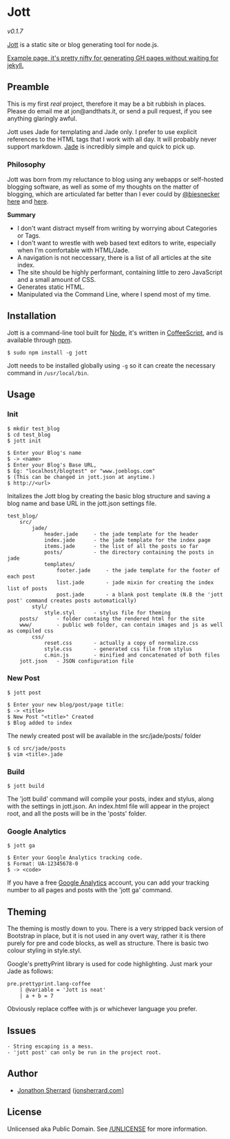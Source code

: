 # Jott

*v0.1.7*

[Jott](https://github.com/jonsherrard/jott) is a static site or blog generating tool for node.js.

[Example page, it's pretty nifty for generating GH pages without waiting for jekyll.](http://jonsherrard.github.com/jott/)

## Preamble

This is my first *real* project, therefore it may be a bit rubbish in places. Please do email me at &#106;&#111;&#110;&#064;&#097;&#110;&#100;&#116;&#104;&#097;&#116;&#115;&#046;&#105;&#116;, or send a pull request, if you see anything glaringly awful.

Jott uses Jade for templating and Jade only. I prefer to use explicit references to the HTML tags that I work with all day. It will probably never support markdown. [Jade](https://github.com/visionmedia/jade#readme) is incredibly simple and quick to pick up.

### Philosophy

Jott was born from my reluctance to blog using any webapps or self-hosted blogging software, as well as some of my thoughts on the matter of blogging, which are articulated far better than I ever could by [@biesnecker](https://twitter.com/biesnecker) [here](http://www.dev.gd/20130211-your-blog-navigation-is-superfluous.html) and [here](http://www.dev.gd/20130212-minimum-viable-blog.html).

**Summary**

- I don't want distract myself from writing by worrying about Categories or Tags.
- I don't want to wrestle with web based text editors to write, especially when I'm comfortable with HTML/Jade.
- A navigation is not neccessary, there is a list of all articles at the site index.
- The site should be highly performant, containing little to zero JavaScript and a small amount of CSS.
- Generates static HTML.
- Manipulated via the Command Line, where I spend most of my time.

## Installation

Jott is a command-line tool built for [Node](http://nodejs.org/), it's written in [CoffeeScript](http://coffeescript.org), and is available through [npm](https://npmjs.org/).

    $ sudo npm install -g jott

Jott needs to be installed globally using `-g` so it can create the necessary command in `/usr/local/bin`.

## Usage

### Init

	$ mkdir test_blog
	$ cd test_blog
    $ jott init

    $ Enter your Blog's name
	$ -> <name>
    $ Enter your Blog's Base URL,
	$ Eg: "localhost/blogtest" or "www.joeblogs.com" 
	$ (This can be changed in jott.json at anytime.) 
	$ http://<url>

Initalizes the Jott blog by creating the basic blog structure and saving a blog name and base URL in the jott.json settings file. 

    test_blog/
		src/
			jade/
				header.jade		- the jade template for the header
				index.jade		- the jade template for the index page
				items.jade		- the list of all the posts so far
				posts/			- the directory containing the posts in jade
				templates/
					footer.jade		- the jade template for the footer of each post
					list.jade		- jade mixin for creating the index list of posts
					post.jade		- a blank post template (N.B the 'jott post' command creates posts automatically)
			styl/
				style.styl		- stylus file for theming
		posts/		- folder containg the rendered html for the site
		www/		- public web folder, can contain images and js as well as compiled css
			css/
				reset.css		- actually a copy of normalize.css
				style.css		- generated css file from stylus
				c.min.js		- minified and concatenated of both files
		jott.json	- JSON configuration file

### New Post

	$ jott post

	$ Enter your new blog/post/page title:
	$ -> <title>
	$ New Post "<title>" Created  
	$ Blog added to index

The newly created post will be available in the src/jade/posts/ folder

    $ cd src/jade/posts
	$ vim <title>.jade

### Build

	$ jott build

The 'jott build' command will compile your posts, index and stylus, along with the settings in jott.json. An index.html file will appear in the project root, and all the posts will be in the 'posts' folder.

### Google Analytics

	$ jott ga

	$ Enter your Google Analytics tracking code.
	$ Format: UA-12345678-0
	$ -> <code>

If you have a free [Google Analytics](http://www.google.com/analytics/) account, you can add your tracking number to all pages and posts with the 'jott ga' command.

## Theming

The theming is mostly down to you. There is a very stripped back version of Bootstrap in place, but it is not used in any overt way, rather it is there purely for pre and code blocks, as well as structure. There is basic two colour styling in style.styl.

Google's prettyPrint library is used for code highlighting. Just mark your Jade as follows:

    pre.prettyprint.lang-coffee
		| @variable = 'Jott is neat'
		| a + b = 7

Obviously replace coffee with js or whichever language you prefer.

## Issues

	- String escaping is a mess.
	- 'jott post' can only be run in the project root.



## Author

* [Jonathon Sherrard](https://github.com/jonsherrard) ([jonsherrard.com](http://jonsherrard.com)]

## License

Unlicensed aka Public Domain. See [/UNLICENSE](https://github.com/jonsherrard/jott/blob/master/UNLICENSE) for more information.

